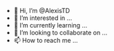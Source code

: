 - 👋 Hi, I’m @AlexisTD
- 👀 I’m interested in ...
- 🌱 I’m currently learning ...
- 💞️ I’m looking to collaborate on ...
- 📫 How to reach me ...

<!---
AlexisTD/AlexisTD is a ✨ special ✨ repository because its `README.md` (this file) appears on your GitHub profile.
You can click the Preview link to take a look at your changes.
--->
